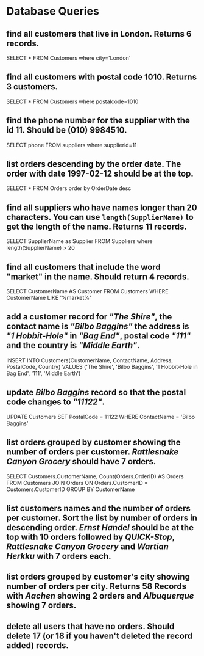 # Database Queries

## find all customers that live in London. Returns 6 records.
SELECT * FROM Customers where city='London'


## find all customers with postal code 1010. Returns 3 customers.
SELECT * FROM Customers where postalcode=1010


## find the phone number for the supplier with the id 11. Should be (010) 9984510.
SELECT phone FROM suppliers where supplierid=11


## list orders descending by the order date. The order with date 1997-02-12 should be at the top.
SELECT * FROM Orders order by OrderDate desc

## find all suppliers who have names longer than 20 characters. You can use `length(SupplierName)` to get the length of the name. Returns 11 records.
SELECT SupplierName as Supplier FROM Suppliers where length(SupplierName) > 20

## find all customers that include the word "market" in the name. Should return 4 records.
SELECT CustomerName AS Customer FROM Customers WHERE CustomerName LIKE '%market%'

## add a customer record for _"The Shire"_, the contact name is _"Bilbo Baggins"_ the address is _"1 Hobbit-Hole"_ in _"Bag End"_, postal code _"111"_ and the country is _"Middle Earth"_.
INSERT INTO Customers(CustomerName, ContactName, Address, PostalCode, Country)
VALUES ('The Shire', 'Bilbo Baggins', '1 Hobbit-Hole in Bag End', '111', 'Middle Earth')

## update _Bilbo Baggins_ record so that the postal code changes to _"11122"_.
UPDATE Customers 
SET PostalCode = 11122 
WHERE ContactName = 'Bilbo Baggins'

## list orders grouped by customer showing the number of orders per customer. _Rattlesnake Canyon Grocery_ should have 7 orders.

SELECT Customers.CustomerName, Count(Orders.OrderID) AS Orders FROM Customers
JOIN Orders ON Orders.CustomerID = Customers.CustomerID
GROUP BY CustomerName

## list customers names and the number of orders per customer. Sort the list by number of orders in descending order. _Ernst Handel_ should be at the top with 10 orders followed by _QUICK-Stop_, _Rattlesnake Canyon Grocery_ and _Wartian Herkku_ with 7 orders each.

## list orders grouped by customer's city showing number of orders per city. Returns 58 Records with _Aachen_ showing 2 orders and _Albuquerque_ showing 7 orders.

## delete all users that have no orders. Should delete 17 (or 18 if you haven't deleted the record added) records.

